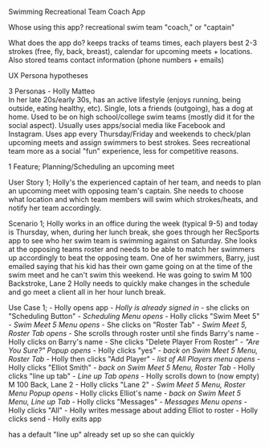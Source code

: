 Swimming Recreational Team Coach App

Whose using this app? 
    recreational swim team "coach," or "captain"

What does the app do?
    keeps tracks of teams times, each players best 2-3 strokes (free, fly, back, breast), calendar for upcoming meets + locations. Also stored teams contact information (phone numbers + emails)

UX Persona hypotheses

3 Personas
    - Holly Matteo   
        In her late 20s/early 30s, has an active lifestyle (enjoys running, being outside, eating healthy, etc). Single, lots a friends (outgoing), has a dog at home. Used to be on high school/college swim teams (mostly did it for the social aspect). Usually uses apps/social media like Facebook and Instagram. 
        Uses app every Thursday/Friday and weekends to check/plan upcoming meets and assign swimmers to best strokes. Sees recreational team more as a social "fun" experience, less for competitive reasons.

1 Feature; Planning/Scheduling an upcoming meet

User Story 1; Holly's the experienced captain of her team, and needs to plan an upcoming meet with opposing team's captain. She needs to choose what location and which team members will swim which strokes/heats, and notify her team accordingly. 

Scenario 1; Holly works in an office during the week (typical 9-5) and today is Thursday, when, during her lunch break, she goes through her RecSports app to see who her swim team is swimming against on Saturday. She looks at the opposing teams roster and needs to be able to match her swimmers up accordingly to beat the opposing team. One of her swimmers, Barry, just emailed saying that his kid has their own game going on at the time of the swim meet and he can't swim this weekend. He was going to swim M 100 Backstroke, Lane 2 Holly needs to quickly make changes in the schedule and go meet a client all in her hour lunch break.

Use Case 1; 
    - Holly opens app
    - *Holly is already signed in*
    - she clicks on "Scheduling Button"
    - *Scheduling Menu opens*
    - Holly clicks "Swim Meet 5"
    - *Swim Meet 5 Menu opens*
    - She clicks on "Roster Tab"
    - *Swim Meet 5, Roster Tab opens*
    - She scrolls through roster until she finds Barry's name
    - Holly clicks on Barry's name
    - She clicks "Delete Player From Roster"
    - *"Are You Sure?" Popup opens*
    - Holly clicks "yes"
    - *back on Swim Meet 5 Menu, Roster Tab*
    - Holly then clicks "Add Player"
    - *list of All Players menu opens*
    - Holly clicks "Elliot Smith"
    - *back on Swim Meet 5 Menu, Roster Tab*
    - Holly clicks "line up tab"
    - *Line up Tab opens*
    - Holly scrolls down to (now empty) M 100 Back, Lane 2
    - Holly clicks "Lane 2"
    - *Swim Meet 5 Menu, Roster Menu Popup opens*
    - Holly clicks Elliot's name
    - *back on Swim Meet 5 Menu, Line up Tab*
    - Holly clicks "Messages"
    - *Messages Menu opens*
    - Holly clicks "All"
    - Holly writes message about adding Elliot to roster
    - Holly clicks send
    - Holly exits app



has a default "line up" already set up so she can quickly 



